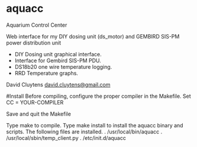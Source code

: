 aquacc
======

Aquarium Control Center

Web interface for my DIY dosing unit (ds_motor) and GEMBIRD SIS-PM power distribution unit

- DIY Dosing unit graphical interface.
- Interface for Gembird SIS-PM PDU. 
- DS18b20 one wire temperature logging.
- RRD Temperature graphs.

David Cluytens <david.cluytens@gmail.com>

#Install
Before compiling, configure the proper compiler in the Makefile.
Set CC = YOUR-COMPILER

Save and quit the Makefile

Type make to compile.
Type make install to install the aquacc binary and scripts.
The following files are installed.
. /usr/local/bin/aquacc
. /usr/local/sbin/temp_client.py
. /etc/init.d/aquacc

